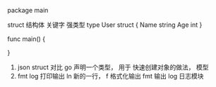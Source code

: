 <!-- js 生成一个对象有几种方法？

class  new 传统面向对象概念
Object.create({}, {a:1})   模板来创建
prototype 原型链  
对象字面量 { }  hashMap -->
package main

<!-- 结构体 指针 -->
struct 结构体  关键字 强类型
type User struct { 
  Name string
  Age int
}

func main() {

}


1. json  struct 对比  go 声明一个类型， 用于
快速创建对象的做法，  模型
2. fmt log  打印输出
  ln  新的一行， 
  f  格式化输出
  fmt 输出
  log  日志模块   